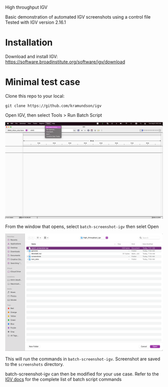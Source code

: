 High throughput IGV

Basic demonstration of automated IGV screenshots using a control file
Tested with IGV version 2.16.1

# Installation

Download and install IGV: https://software.broadinstitute.org/software/igv/download

# Minimal test case

Clone this repo to your local:

```
git clone https://github.com/kramundson/igv
```

Open IGV, then select Tools > Run Batch Script

![run batch script](screenshots/screenshot_1.png)

From the window that opens, select ```batch-screenshot-igv``` then selet Open

![select batch-screen-shot-igv](screenshots/screenshot_2.png)

This will run the commands in ```batch-screenshot-igv```. Screenshot are saved to the ```screenshots``` directory.

batch-screenshot-igv can then be modified for your use case.
Refer to the [IGV docs] for the complete list of batch script commands

[IGV docs]: https://github.com/igvteam/igv/wiki/Batch-commands